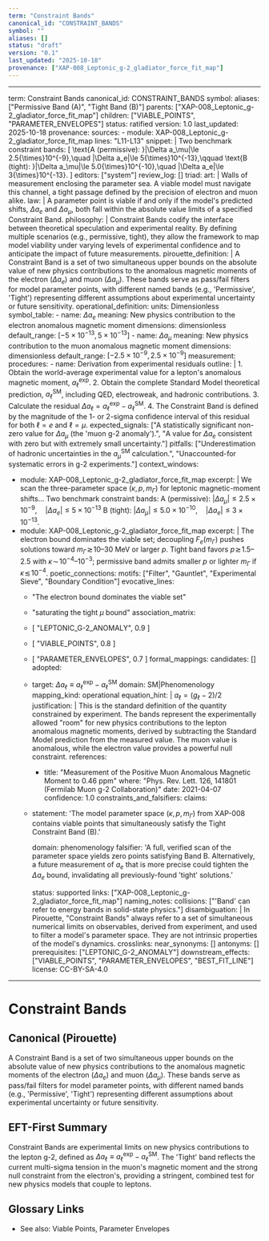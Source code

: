 ```yaml
---
term: "Constraint Bands"
canonical_id: "CONSTRAINT_BANDS"
symbol: ""
aliases: []
status: "draft"
version: "0.1"
last_updated: "2025-10-18"
provenance: ["XAP-008_Leptonic_g-2_gladiator_force_fit_map"]
---
```


---
term: Constraint Bands
canonical_id: CONSTRAINT_BANDS
symbol: 
aliases: ["Permissive Band (A)", "Tight Band (B)"]
parents: ["XAP-008_Leptonic_g-2_gladiator_force_fit_map"]
children: ["VIABLE_POINTS", "PARAMETER_ENVELOPES"]
status: ratified
version: 1.0
last_updated: 2025-10-18
provenance:
  sources:
    - module: XAP-008_Leptonic_g-2_gladiator_force_fit_map
      lines: "L11-L13"
      snippet: |
        Two benchmark constraint bands:
        \[
        \text{A (permissive): }|\Delta a_\mu|\le 2.5{\times}10^{-9},\quad |\Delta a_e|\le 5{\times}10^{-13},\qquad
        \text{B (tight): }|\Delta a_\mu|\le 5.0{\times}10^{-10},\quad |\Delta a_e|\le 3{\times}10^{-13}.
        \]
  editors: ["system"]
  review_log: []
triad:
  art: |
    Walls of measurement enclosing the parameter sea. A viable model must navigate this channel, a tight passage defined by the precision of electron and muon alike.
  law: |
    A parameter point is viable if and only if the model's predicted shifts, $\Delta a_e$ and $\Delta a_\mu$, both fall within the absolute value limits of a specified Constraint Band.
  philosophy: |
    Constraint Bands codify the interface between theoretical speculation and experimental reality. By defining multiple scenarios (e.g., permissive, tight), they allow the framework to map model viability under varying levels of experimental confidence and to anticipate the impact of future measurements.
pirouette_definition: |
  A Constraint Band is a set of two simultaneous upper bounds on the absolute value of new physics contributions to the anomalous magnetic moments of the electron ($\Delta a_e$) and muon ($\Delta a_\mu$). These bands serve as pass/fail filters for model parameter points, with different named bands (e.g., 'Permissive', 'Tight') representing different assumptions about experimental uncertainty or future sensitivity.
operational_definition:
  units: Dimensionless
  symbol_table:
    - name: $\Delta a_e$
      meaning: New physics contribution to the electron anomalous magnetic moment
      dimensions: dimensionless
      default_range: $[-5 \times 10^{-13}, 5 \times 10^{-13}]$
    - name: $\Delta a_\mu$
      meaning: New physics contribution to the muon anomalous magnetic moment
      dimensions: dimensionless
      default_range: $[-2.5 \times 10^{-9}, 2.5 \times 10^{-9}]$
  measurement:
    procedures:
      - name: Derivation from experimental residuals
        outline: |
          1. Obtain the world-average experimental value for a lepton's anomalous magnetic moment, $a_\ell^{\text{exp}}$.
          2. Obtain the complete Standard Model theoretical prediction, $a_\ell^{\text{SM}}$, including QED, electroweak, and hadronic contributions.
          3. Calculate the residual $\Delta a_\ell = a_\ell^{\text{exp}} - a_\ell^{\text{SM}}$.
          4. The Constraint Band is defined by the magnitude of the 1- or 2-sigma confidence interval of this residual for both $\ell=e$ and $\ell=\mu$.
        expected_signals: ["A statistically significant non-zero value for $\Delta a_\mu$ (the 'muon g-2 anomaly').", "A value for $\Delta a_e$ consistent with zero but with extremely small uncertainty."]
        pitfalls: ["Underestimation of hadronic uncertainties in the $a_\mu^{\text{SM}}$ calculation.", "Unaccounted-for systematic errors in g-2 experiments."]
context_windows:
  - module: XAP-008_Leptonic_g-2_gladiator_force_fit_map
    excerpt: |
      We scan the three-parameter space $(\kappa, p, m_\Gamma)$ for leptonic magnetic-moment shifts... Two benchmark constraint bands:
      A (permissive): $|\Delta a_\mu|\le 2.5{\times}10^{-9},\quad |\Delta a_e|\le 5{\times}10^{-13}$
      B (tight): $|\Delta a_\mu|\le 5.0{\times}10^{-10},\quad |\Delta a_e|\le 3{\times}10^{-13}$.
  - module: XAP-008_Leptonic_g-2_gladiator_force_fit_map
    excerpt: |
      The electron bound dominates the viable set; decoupling $F_e(m_\Gamma)$ pushes solutions toward $m_\Gamma\!\gtrsim\!10$–$30$ MeV or larger $p$. Tight band favors $p\!\gtrsim\!1.5$–$2.5$ with $\kappa\!\sim\!10^{-4}$–$10^{-3}$; permissive band admits smaller $p$ or lighter $m_\Gamma$ if $\kappa\!\lesssim\!10^{-4}$.
poetic_connections:
  motifs: ["Filter", "Gauntlet", "Experimental Sieve", "Boundary Condition"]
  evocative_lines:
    - "The electron bound dominates the viable set"
    - "saturating the tight $\mu$ bound"
  association_matrix:
    - [ "LEPTONIC_G-2_ANOMALY", 0.9 ]
    - [ "VIABLE_POINTS", 0.8 ]
    - [ "PARAMETER_ENVELOPES", 0.7 ]
formal_mappings:
  candidates: []
  adopted:
    - target: $\Delta a_\ell \equiv a_\ell^{\text{exp}} - a_\ell^{\text{SM}}$
      domain: SM|Phenomenology
      mapping_kind: operational
      equation_hint: |
        $a_\ell = (g_\ell - 2)/2$
      justification: |
        This is the standard definition of the quantity constrained by experiment. The bands represent the experimentally allowed "room" for new physics contributions to the lepton anomalous magnetic moments, derived by subtracting the Standard Model prediction from the measured value. The muon value is anomalous, while the electron value provides a powerful null constraint.
      references:
        - title: "Measurement of the Positive Muon Anomalous Magnetic Moment to 0.46 ppm"
          where: "Phys. Rev. Lett. 126, 141801 (Fermilab Muon g-2 Collaboration)"
          date: 2021-04-07
      confidence: 1.0
constraints_and_falsifiers:
  claims:
    - statement: 'The model parameter space $(\kappa, p, m_\Gamma)$ from XAP-008 contains viable points that simultaneously satisfy the Tight Constraint Band (B).'

      domain: phenomenology
      falsifier: 'A full, verified scan of the parameter space yields zero points satisfying Band B. Alternatively, a future measurement of $a_e$ that is more precise could tighten the $\Delta a_e$ bound, invalidating all previously-found 'tight' solutions.'

      status: supported
      links: ["XAP-008_Leptonic_g-2_gladiator_force_fit_map"]
naming_notes:
  collisions: ["'Band' can refer to energy bands in solid-state physics."]
  disambiguation: |
    In Pirouette, "Constraint Bands" always refer to a set of simultaneous numerical limits on observables, derived from experiment, and used to filter a model's parameter space. They are not intrinsic properties of the model's dynamics.
crosslinks:
  near_synonyms: []
  antonyms: []
  prerequisites: ["LEPTONIC_G-2_ANOMALY"]
  downstream_effects: ["VIABLE_POINTS", "PARAMETER_ENVELOPES", "BEST_FIT_LINE"]
license: CC-BY-SA-4.0
---

# Constraint Bands

## Canonical (Pirouette)
A Constraint Band is a set of two simultaneous upper bounds on the absolute value of new physics contributions to the anomalous magnetic moments of the electron ($\Delta a_e$) and muon ($\Delta a_\mu$). These bands serve as pass/fail filters for model parameter points, with different named bands (e.g., 'Permissive', 'Tight') representing different assumptions about experimental uncertainty or future sensitivity.

## EFT-First Summary
Constraint Bands are experimental limits on new physics contributions to the lepton g-2, defined as $\Delta a_\ell \equiv a_\ell^{\text{exp}} - a_\ell^{\text{SM}}$. The 'Tight' band reflects the current multi-sigma tension in the muon's magnetic moment and the strong null constraint from the electron's, providing a stringent, combined test for new physics models that couple to leptons.

## Glossary Links
- See also: Viable Points, Parameter Envelopes